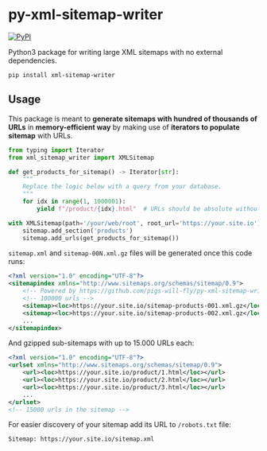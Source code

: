 # py-xml-sitemap-writer
[![PyPI](https://img.shields.io/pypi/v/xml-sitemap-writer.svg)](https://pypi.python.org/pypi/xml-sitemap-writer)

Python3 package for writing large XML sitemaps with no external dependencies.

```
pip install xml-sitemap-writer
```

## Usage

This package is meant to **generate sitemaps with hundred of thousands of URLs** in **memory-efficient way** by
making use of **iterators to populate sitemap** with URLs.

```python
from typing import Iterator
from xml_sitemap_writer import XMLSitemap

def get_products_for_sitemap() -> Iterator[str]:
    """
    Replace the logic below with a query from your database.
    """
    for idx in range(1, 1000001):
        yield f"/product/{idx}.html"  # URLs should be absolute without a domain

with XMLSitemap(path='/your/web/root', root_url='https://your.site.io') as sitemap:
    sitemap.add_section('products')
    sitemap.add_urls(get_products_for_sitemap())
```

`sitemap.xml` and `sitemap-00N.xml.gz` files will be generated once this code runs:

```xml
<?xml version="1.0" encoding="UTF-8"?>
<sitemapindex xmlns="http://www.sitemaps.org/schemas/sitemap/0.9">
	<!-- Powered by https://github.com/pigs-will-fly/py-xml-sitemap-writer -->
	<!-- 100000 urls -->
	<sitemap><loc>https://your.site.io/sitemap-products-001.xml.gz</loc></sitemap>
	<sitemap><loc>https://your.site.io/sitemap-products-002.xml.gz</loc></sitemap>
    ...
</sitemapindex>
```

And gzipped sub-sitemaps with up to 15.000 URLs each:

```xml
<?xml version="1.0" encoding="UTF-8"?>
<urlset xmlns="http://www.sitemaps.org/schemas/sitemap/0.9">
	<url><loc>https://your.site.io/product/1.html</loc></url>
	<url><loc>https://your.site.io/product/2.html</loc></url>
	<url><loc>https://your.site.io/product/3.html</loc></url>
    ...
</urlset>
<!-- 15000 urls in the sitemap -->
```

For easier discovery of your sitemap add its URL to `/robots.txt` file:

```
Sitemap: https://your.site.io/sitemap.xml
```
